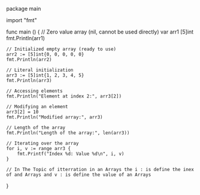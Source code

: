 package main

import "fmt"

func main () {
    // Zero value array (nil, cannot be used directly)
    var arr1 [5]int
    fmt.Println(arr1)

    // Initialized empty array (ready to use)
    arr2 := [5]int{0, 0, 0, 0, 0}
    fmt.Println(arr2)

    // Literal initialization
    arr3 := [5]int{1, 2, 3, 4, 5}
    fmt.Println(arr3)

    // Accessing elements
    fmt.Println("Element at index 2:", arr3[2])

    // Modifying an element
    arr3[2] = 10
    fmt.Println("Modified array:", arr3)

    // Length of the array
    fmt.Println("Length of the array:", len(arr3))

    // Iterating over the array
    for i, v := range arr3 {
        fmt.Printf("Index %d: Value %d\n", i, v)
    }

    // In The Topic of itterration in an Arrays the i : is define the inex of and Arrays and v : is define the value of an Arrays
    
}